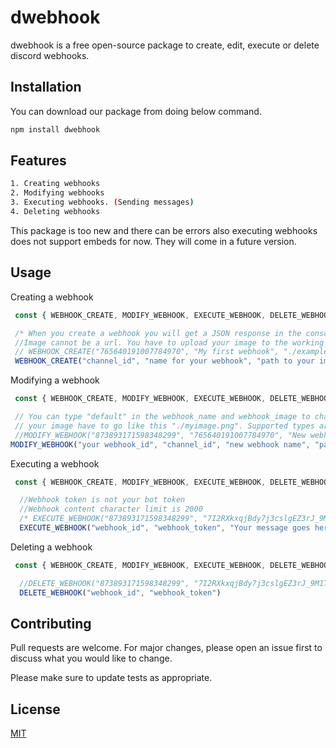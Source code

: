 # dwebhook

dwebhook is a free open-source package to create, edit, execute or delete discord webhooks. 

## Installation

You can download our package from doing below command.

```bash
npm install dwebhook
```

## Features

```bash
1. Creating webhooks
2. Modifying webhooks
3. Executing webhooks. (Sending messages)
4. Deleting webhooks
```

This package is too new and there can be errors also executing webhooks does not support embeds for now. They will come in a future version.

## Usage

Creating a webhook
```javascript
 const { WEBHOOK_CREATE, MODIFY_WEBHOOK, EXECUTE_WEBHOOK, DELETE_WEBHOOK } = require('dwebhook')

 /* When you create a webhook you will get a JSON response in the console. Please copy your webhook id and webhook token somewhere safe because you cannot copy webhook url since you created it using API */
 //Image cannot be a url. You have to upload your image to the working directory and then give the path to the image
 // WEBHOOK_CREATE("765640191007784970", "My first webhook", "./example.png", token)
 WEBHOOK_CREATE("channel_id", "name for your webhook", "path to your image", "your discord bot token")
```

Modifying a webhook
```javascript
 const { WEBHOOK_CREATE, MODIFY_WEBHOOK, EXECUTE_WEBHOOK, DELETE_WEBHOOK } = require('dwebhook')

 // You can type "default" in the webhook_name and webhook_image to change the name and image to the default settings
 // your image have to go like this "./myimage.png". Supported types are jpg, png and jpeg
 //MODIFY_WEBHOOK("873893171598348299", "765640191007784970", "New webhook", "./newimage.png", token)
MODIFY_WEBHOOK("your webhook_id", "channel_id", "new webhook name", "path to new webhook image", "your discord bot token")
```

Executing a webhook
```javascript
 const { WEBHOOK_CREATE, MODIFY_WEBHOOK, EXECUTE_WEBHOOK, DELETE_WEBHOOK } = require('dwebhook')

  //Webhook token is not your bot token
  //Webhook content character limit is 2000
  /* EXECUTE_WEBHOOK("873893171598348299", "7I2RXkxqjBdy7j3cslgEZ3rJ_9M1T-1wEZYccjokJyDkpv6dvrGk5WgFVS_L_Mm-hi-s", "Your message") */
  EXECUTE_WEBHOOK("webhook_id", "webhook_token", "Your message goes here")
```

Deleting a webhook
```javascript
 const { WEBHOOK_CREATE, MODIFY_WEBHOOK, EXECUTE_WEBHOOK, DELETE_WEBHOOK } = require('dwebhook')

  //DELETE_WEBHOOK("873893171598348299", "7I2RXkxqjBdy7j3cslgEZ3rJ_9M1T-1wEZYccjokJyDkpv6dvrGk5WgFVS_L_Mm-hi-s")
  DELETE_WEBHOOK("webhook_id", "webhook_token")
```

## Contributing
Pull requests are welcome. For major changes, please open an issue first to discuss what you would like to change.

Please make sure to update tests as appropriate.

## License
[MIT](https://choosealicense.com/licenses/mit/)
